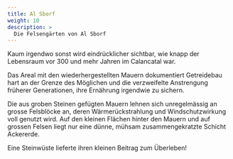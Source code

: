 ```yaml
---
title: Al Sborf
weight: 10
description: >
  Die Felsengärten von Al Sborf
---
```


Kaum irgendwo sonst wird eindrücklicher sichtbar, wie knapp der 
Lebensraum vor 300 und mehr Jahren im Calancatal war. 

Das Areal mit den wiederhergestellten Mauern
dokumentiert Getreidebau hart an der Grenze des Möglichen und
die verzweifelte Anstrengung früherer Generationen, ihre Ernährung
irgendwie zu sichern. 

Die aus groben Steinen gefügten Mauern lehnen sich unregelmässig 
an grosse Felsblöcke an, deren Wärmerückstrahlung und 
Windschutzwirkung voll genutzt wird. Auf den kleinen
Flächen hinter den Mauern und auf grossen Felsen liegt nur eine
dünne, mühsam zusammengekratzte Schicht Ackererde. 

Eine Steinwüste lieferte ihren kleinen Beitrag zum Überleben!